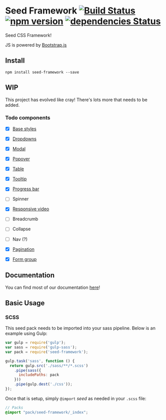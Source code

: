 # Seed Framework [![Build Status](https://travis-ci.org/helpscout/seed-framework.svg)](https://travis-ci.org/helpscout/seed-framework) [![npm version](https://badge.fury.io/js/seed-framework.svg)](https://badge.fury.io/js/seed-framework) [![dependencies Status](https://david-dm.org/helpscout/seed-framework/status.svg)](https://david-dm.org/helpscout/seed-framework)

Seed CSS Framework!

JS is powered by [Bootstrap.js](http://getbootstrap.com/javascript/)

## Install
```
npm install seed-framework --save
```

## WIP

This project has evolved like cray! There's lots more that needs to be added.

### Todo components

* [x] [Base styles](https://github.com/helpscout/seed-base)
* [x] [Dropdowns](https://github.com/helpscout/seed-dropdown)
* [x] [Modal](https://github.com/helpscout/seed-modal)
* [x] [Popover](https://github.com/helpscout/seed-popover)
* [x] [Table](https://github.com/helpscout/seed-table)
* [x] [Tooltip](https://github.com/helpscout/seed-tooltip)
* [x] [Progress bar](https://github.com/helpscout/seed-progress-bar)
* [ ] Spinner
* [x] [Responsive video](https://github.com/helpscout/seed-video)
* [ ] Breadcrumb
* [ ] Collapse
* [ ] Nav (?)
* [x] [Pagination](https://github.com/helpscout/seed-pagination)
* [x] [Form group](https://github.com/helpscout/seed-form-group)


## Documentation

You can find most of our documentation [here](http://style.helpscout.com/seed/packs/)!


## Basic Usage

### SCSS
This seed pack needs to be imported into your sass pipeline. Below is an example using Gulp:


```javascript
var gulp = require('gulp');
var sass = require('gulp-sass');
var pack = require('seed-framework');

gulp.task('sass', function () {
  return gulp.src('./sass/**/*.scss')
    .pipe(sass({
      includePaths: pack
    }))
    .pipe(gulp.dest('./css'));
});
```

Once that is setup, simply `@import` *seed* as needed in your `.scss` file:

```scss
// Packs
@import "pack/seed-framework/_index";
```
